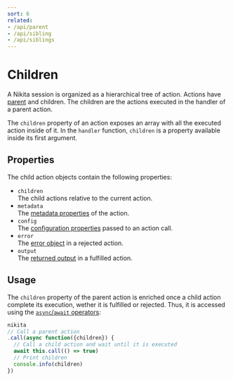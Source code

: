 ```yaml
---
sort: 6
related:
- /api/parent
- /api/sibling
- /api/siblings
---
```


# Children

A Nikita session is organized as a hierarchical tree of action. Actions have [parent](/current/api/parent) and children. The children are the actions executed in the handler of a parent action.

The `children` property of an action exposes an array with all the executed action inside of it. In the `handler` function, `children` is a property available inside its first argument.

## Properties

The child action objects contain the following properties:

- `children`   
  The child actions relative to the current action.
- `metadata`   
  The [metadata properties](/current/api/metadata) of the action.
- `config`   
  The [configuration properties](/current/api/config) passed to an action call.
- `error`   
  The [error object](/current/guide/error) in a rejected action.
- `output`   
  The [returned output](/current/api/output) in a fulfilled action.

## Usage

The `children` property of the parent action is enriched once a child action complete its execution, wether it is fulfilled or rejected. Thus, it is accessed using the [`async`/`await` operators](https://nodejs.dev/learn/modern-asynchronous-javascript-with-async-and-await):

```js
nikita
// Call a parent action
.call(async function({children}) {
  // Call a child action and wait until it is executed
  await this.call(() => true)
  // Print children
  console.info(children)
})
```

